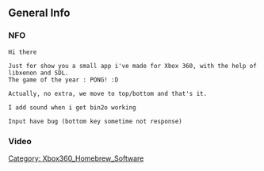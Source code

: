 ## General Info

### NFO

    Hi there

    Just for show you a small app i've made for Xbox 360, with the help of libxenon and SDL.
    The game of the year : PONG! :D

    Actually, no extra, we move to top/bottom and that's it.

    I add sound when i get bin2o working

    Input have bug (bottom key sometime not response)

### Video

[Category: Xbox360_Homebrew_Software](Category_Xbox360_Homebrew_Software)
